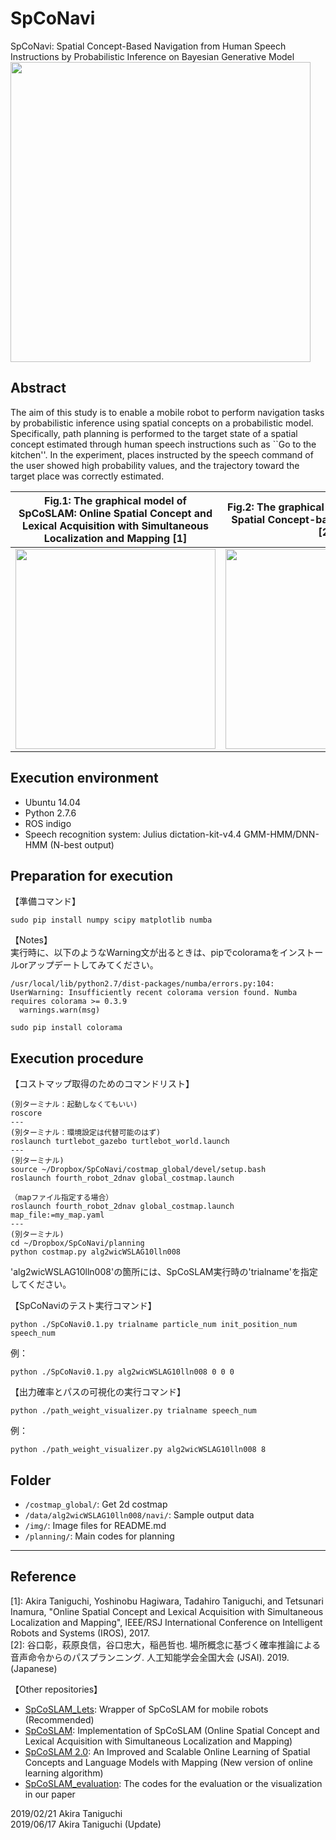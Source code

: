 # SpCoNavi
SpCoNavi: Spatial Concept-Based Navigation from Human Speech Instructions by Probabilistic Inference on Bayesian Generative Model  
<img src="https://github.com/a-taniguchi/SpCoNavi/blob/master/img/outline.png" width="480px">

## Abstract
The aim of this study is to enable a mobile robot to perform navigation tasks by probabilistic inference using spatial concepts on a probabilistic model. 
Specifically, path planning is performed to the target state of a spatial concept estimated through human speech instructions such as ``Go to the kitchen''.
In the experiment, places instructed by the speech command of the user showed high probability values, and the trajectory toward the target place was correctly estimated.   

| Fig.1: The graphical model of SpCoSLAM: Online Spatial Concept and Lexical Acquisition with Simultaneous Localization and Mapping [1] | Fig.2: The graphical model of SpCoNavi: Spatial Concept-based Path-Planning [2] | 
| :---: | :---: | 
| <img src="https://github.com/a-taniguchi/SpCoSLAM/blob/master/img/graphicalmodel02.jpg" width="320px"> | <img src="https://github.com/a-taniguchi/SpCoNavi/blob/master/img/gmodel_spconavi_simple2.png" width="320px"> | 


## Execution environment  
- Ubuntu 14.04  
- Python 2.7.6  
- ROS indigo  
- Speech recognition system: Julius dictation-kit-v4.4 GMM-HMM/DNN-HMM (N-best output)  

## Preparation for execution  
【準備コマンド】  
~~~
sudo pip install numpy scipy matplotlib numba
~~~

【Notes】  
実行時に、以下のようなWarning文が出るときは、pipでcoloramaをインストールorアップデートしてみてください。  
~~~
/usr/local/lib/python2.7/dist-packages/numba/errors.py:104: UserWarning: Insufficiently recent colorama version found. Numba requires colorama >= 0.3.9
  warnings.warn(msg)
~~~

~~~
sudo pip install colorama
~~~

## Execution procedure
【コストマップ取得のためのコマンドリスト】  
~~~
(別ターミナル：起動しなくてもいい)
roscore
---
(別ターミナル：環境設定は代替可能のはず)
roslaunch turtlebot_gazebo turtlebot_world.launch
---
(別ターミナル)
source ~/Dropbox/SpCoNavi/costmap_global/devel/setup.bash
roslaunch fourth_robot_2dnav global_costmap.launch

（mapファイル指定する場合）
roslaunch fourth_robot_2dnav global_costmap.launch map_file:=my_map.yaml
---
(別ターミナル)
cd ~/Dropbox/SpCoNavi/planning
python costmap.py alg2wicWSLAG10lln008
~~~
'alg2wicWSLAG10lln008'の箇所には、SpCoSLAM実行時の'trialname'を指定してください。  

【SpCoNaviのテスト実行コマンド】  
~~~
python ./SpCoNavi0.1.py trialname particle_num init_position_num speech_num  
~~~
例：
~~~
python ./SpCoNavi0.1.py alg2wicWSLAG10lln008 0 0 0
~~~

【出力確率とパスの可視化の実行コマンド】
~~~
python ./path_weight_visualizer.py trialname speech_num  
~~~
例：
~~~
python ./path_weight_visualizer.py alg2wicWSLAG10lln008 8
~~~

## Folder
 - `/costmap_global/`: Get 2d costmap
 - `/data/alg2wicWSLAG10lln008/navi/`: Sample output data
 - `/img/`: Image files for README.md
 - `/planning/`: Main codes for planning
 
---
## Reference
[1]: Akira Taniguchi, Yoshinobu Hagiwara, Tadahiro Taniguchi, and Tetsunari Inamura, "Online Spatial Concept and Lexical Acquisition with Simultaneous Localization and Mapping", IEEE/RSJ International Conference on Intelligent Robots and Systems (IROS), 2017.  
[2]: 谷口彰，萩原良信，谷口忠大，稲邑哲也. 場所概念に基づく確率推論による音声命令からのパスプランニング. 人工知能学会全国大会 (JSAI). 2019. (Japanese)  

【Other repositories】  
 - [SpCoSLAM_Lets](https://github.com/EmergentSystemLabStudent/SpCoSLAM_Lets): Wrapper of SpCoSLAM for mobile robots (Recommended)  
 - [SpCoSLAM](https://github.com/a-taniguchi/SpCoSLAM): Implementation of SpCoSLAM (Online Spatial Concept and Lexical Acquisition with Simultaneous Localization and Mapping)   
 - [SpCoSLAM 2.0](https://github.com/a-taniguchi/SpCoSLAM2): An Improved and Scalable Online Learning of Spatial Concepts and Language Models with Mapping (New version of online learning algorithm)   
 - [SpCoSLAM_evaluation](https://github.com/a-taniguchi/SpCoSLAM_evaluation): The codes for the evaluation or the visualization in our paper  

2019/02/21  Akira Taniguchi  
2019/06/17  Akira Taniguchi (Update)  
